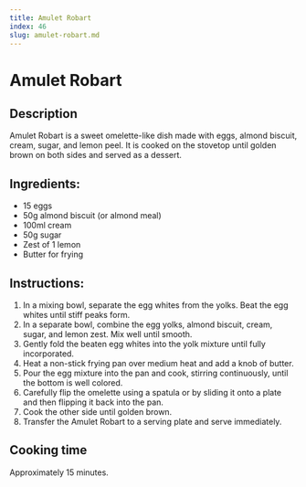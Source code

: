 ```yaml
---
title: Amulet Robart
index: 46
slug: amulet-robart.md
---
```


# Amulet Robart

## Description
Amulet Robart is a sweet omelette-like dish made with eggs, almond biscuit, cream, sugar, and lemon peel. It is cooked on the stovetop until golden brown on both sides and served as a dessert.

## Ingredients:
- 15 eggs
- 50g almond biscuit (or almond meal)
- 100ml cream
- 50g sugar
- Zest of 1 lemon
- Butter for frying

## Instructions:
1. In a mixing bowl, separate the egg whites from the yolks. Beat the egg whites until stiff peaks form.
2. In a separate bowl, combine the egg yolks, almond biscuit, cream, sugar, and lemon zest. Mix well until smooth.
3. Gently fold the beaten egg whites into the yolk mixture until fully incorporated.
4. Heat a non-stick frying pan over medium heat and add a knob of butter.
5. Pour the egg mixture into the pan and cook, stirring continuously, until the bottom is well colored.
6. Carefully flip the omelette using a spatula or by sliding it onto a plate and then flipping it back into the pan.
7. Cook the other side until golden brown.
8. Transfer the Amulet Robart to a serving plate and serve immediately.

## Cooking time
Approximately 15 minutes.